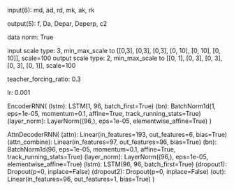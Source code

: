 input(6): md, ad, rd, mk, ak, rk

output(5): f, Da, Depar, Deperp, c2

data norm: True

input scale type: 3, min_max_scale to [[0,3], [0,3], [0,3], [0, 10], [0, 10], [0, 10]], scale=100
output scale type: 2, min_max_scale to [[0, 1], [0, 3], [0, 3], [0, 3], [0, 1]], scale=100

teacher_forcing_ratio: 0.3

lr: 0.001

EncoderRNN(
  (lstm): LSTM(1, 96, batch_first=True)
  (bn): BatchNorm1d(1, eps=1e-05, momentum=0.1, affine=True, track_running_stats=True)
  (layer_norm): LayerNorm((96,), eps=1e-05, elementwise_affine=True)
)

AttnDecoderRNN(
  (attn): Linear(in_features=193, out_features=6, bias=True)
  (attn_combine): Linear(in_features=97, out_features=96, bias=True)
  (bn): BatchNorm1d(96, eps=1e-05, momentum=0.1, affine=True, track_running_stats=True)
  (layer_norm): LayerNorm((96,), eps=1e-05, elementwise_affine=True)
  (lstm): LSTM(96, 96, batch_first=True)
  (dropout1): Dropout(p=0, inplace=False)
  (dropout2): Dropout(p=0, inplace=False)
  (out): Linear(in_features=96, out_features=1, bias=True)
)
